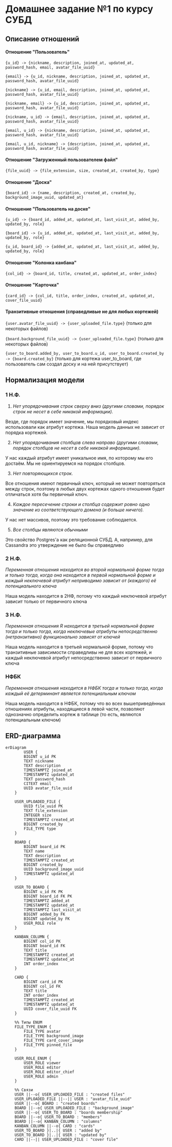 # Домашнее задание №1 по курсу СУБД

## Описание отношений

#### Отношение "Пользователь"

`{u_id} -> {nickname, description, joined_at, updated_at, password_hash, email, avatar_file_uuid}`

`{email} -> {u_id, nickname, description, joined_at, updated_at, password_hash, avatar_file_uuid}`

`{nickname} -> {u_id, email, description, joined_at, updated_at, password_hash, avatar_file_uuid}`

`{nickname, email} -> {u_id, description, joined_at, updated_at, password_hash, avatar_file_uuid}`

`{nickname, u_id} -> {email, description, joined_at, updated_at, password_hash, avatar_file_uuid}`

`{email, u_id} -> {nickname, description, joined_at, updated_at, password_hash, avatar_file_uuid}`

`{email, u_id, nickname} -> {description, joined_at, updated_at, password_hash, avatar_file_uuid}`

#### Отношение "Загруженный пользователем файл"

`{file_uuid} -> {file_extension, size, created_at, created_by, type}`

#### Отношение "Доска"

`{board_id} -> {name, description, created_at, created_by, background_image_uuid, updated_at}`

#### Отношение "Пользователь на доске"

`{u_id} -> {board_id, added_at, updated_at, last_visit_at, added_by, updated_by, role}`

`{board_id} -> {u_id, added_at, updated_at, last_visit_at, added_by, updated_by, role}`

`{u_id, board_id} -> {added_at, updated_at, last_visit_at, added_by, updated_by, role}`

#### Отношение "Колонка канбана"

`{col_id} -> {board_id, title, created_at, updated_at, order_index}`

#### Отношение "Карточка"

`{card_id} -> {col_id, title, order_index, created_at, updated_at, cover_file_uuid}`

#### Транзитивные отношения (справедливые не для любых кортежей)

`{user.avatar_file_uuid} -> {user_uploaded_file.type}` (только для некоторых файлов)

`{board.background_file_uuid} -> {user_uploaded_file.type}` (только для некоторых файлов)

`{user_to_board.added_by, user_to_board.u_id, user_to_board.created_by -> {board.created_by}` (только для кортежа user_to_board, где пользователь сам создал доску и на ней присутствует)

## Нормализация модели

### 1 Н.Ф.

1. _Нет упорядочивания строк сверху вниз (другими словами, порядок строк не несет в себе никакой информации)._

Везде, где порядок имеет значение, мы порядковый индекс использовали как атрибут кортежа. Наша модель данных не зависит от порядка кортежей.

2. _Нет упорядочивания столбцов слева направо (другими словами, порядок столбцов не несет в себе никакой информации)._

У нас каждый атрибут имеет уникальное имя, по которому мы его достаём. Мы не ориентируемся на порядок столбцов.

3. _Нет повторяющихся строк._

Все отношения имеют первичный ключ, который не может повторяться между строк, поэтому в любых двух кортежах одного отношения будет отличаться хотя бы первичный ключ.

4. _Каждое пересечение строки и столбца содержит ровно одно значение из соответствующего домена (и больше ничего)._

У нас нет массивов, поэтому это требование соблюдается.

5. _Все столбцы являются обычными_

Это свойство Postgres'а как реляционной СУБД. А, например, для Cassandra это утверждение не было бы справедливо

### 2 Н.Ф.

_Переменная отношения находится во второй нормальной форме тогда и только тогда, когда она находится в первой нормальной форме и каждый неключевой атрибут неприводимо зависит от (каждого) её потенциального ключа_

Наша модель находится в 2НФ, потому что каждый неключевой атрибут зависит только от первичного ключа

### 3 Н.Ф.

_Переменная отношения R находится в третьей нормальной форме тогда и только тогда, когда неключевые атрибуты непосредственно (нетранзитивно) функционально зависят от ключей_

Наша модель находится в третьей нормальной форме, потому что транзитивные зависимости справедливы не для всех кортежей, и каждый неключевой атрибут непосредственно зависит от первичного ключа

### НФБК

_Переменная отношения находится в НФБК тогда и только тогда, когда каждый её детерминант является потенциальным ключом_

Наша модель находится в НФБК, потому что во всех вышеприведённых отношениях атрибуты, находящиеся в левой части, позволяют однозначно определить кортеж в таблице (то есть, являются потенциальным ключом)

## ERD-диаграмма

```mermaid
erDiagram
        USER {
        BIGINT u_id PK
        TEXT nickname
        TEXT description
        TIMESTAMPTZ joined_at
        TIMESTAMPTZ updated_at
        TEXT password_hash
        CITEXT email
        UUID avatar_file_uuid
    }

    USER_UPLOADED_FILE {
        UUID file_uuid PK
        TEXT file_extension
        INTEGER size
        TIMESTAMPTZ created_at
        BIGINT created_by
        FILE_TYPE type
    }

    BOARD {
        BIGINT board_id PK
        TEXT name
        TEXT description
        TIMESTAMPTZ created_at
        BIGINT created_by
        UUID background_image_uuid
        TIMESTAMPTZ updated_at
    }

    USER_TO_BOARD {
        BIGINT u_id FK PK
        BIGINT board_id FK PK
        TIMESTAMPTZ added_at
        TIMESTAMPTZ updated_at
        TIMESTAMPTZ last_visit_at
        BIGINT added_by FK
        BIGINT updated_by FK
        USER_ROLE role
    }

    KANBAN_COLUMN {
        BIGINT col_id PK
        BIGINT board_id FK
        TEXT title
        TIMESTAMPTZ created_at
        TIMESTAMPTZ updated_at
        INT order_index
    }

    CARD {
        BIGINT card_id PK
        BIGINT col_id FK
        TEXT title
        INT order_index
        TIMESTAMPTZ created_at
        TIMESTAMPTZ updated_at
        UUID cover_file_uuid FK
    }

    %% Типы ENUM
    FILE_TYPE_ENUM {
        FILE_TYPE avatar
        FILE_TYPE background_image
        FILE_TYPE card_cover_image
        FILE_TYPE pinned_file
    }

    USER_ROLE_ENUM {
        USER_ROLE viewer
        USER_ROLE editor
        USER_ROLE editor_chief
        USER_ROLE admin
    }

    %% Связи
    USER ||--o{ USER_UPLOADED_FILE : "created files"
    USER_UPLOADED_FILE ||--|| USER : "avatar_file_uuid"
    USER ||--o{ BOARD : "created boards"
    BOARD ||--o{ USER_UPLOADED_FILE : "background_image"
    USER ||--o{ USER_TO_BOARD : "boards membership"
    BOARD ||--o{ USER_TO_BOARD : "members"
    BOARD ||--o{ KANBAN_COLUMN : "columns"
    KANBAN_COLUMN ||--o{ CARD : "cards"
    USER_TO_BOARD }|..|{ USER : "added by"
    USER_TO_BOARD }|..|{ USER : "updated by"
    CARD ||--|| USER_UPLOADED_FILE : "cover file"
```
